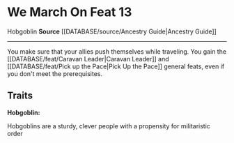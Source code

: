 ﻿---
feat: We March On
id: '2377'
level: '13'
name: We March On
rarity: Common
source: '[[DATABASE/source/Ancestry Guide|Ancestry Guide]]'
trait:
- '[[DATABASE/trait/Hobgoblin|Hobgoblin]]'
type: Feat

---
# We March On <span class="item-type">Feat 13</span>

<span class="item-trait">Hobgoblin</span>
**Source** [[DATABASE/source/Ancestry Guide|Ancestry Guide]]

---
You make sure that your allies push themselves while traveling. You gain the [[DATABASE/feat/Caravan Leader|Caravan Leader]] and [[DATABASE/feat/Pick up the Pace|Pick Up the Pace]] general feats, even if you don't meet the prerequisites.

## Traits

**Hobgoblin:**

Hobgoblins are a sturdy, clever people with a propensity for militaristic order
